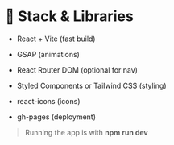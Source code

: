 # 🎨 Stack & Libraries

* React + Vite (fast build)

* GSAP (animations)

* React Router DOM (optional for nav)

* Styled Components or Tailwind CSS (styling)

* react-icons (icons)

* gh-pages (deployment)

>Running the app is with **npm run dev**